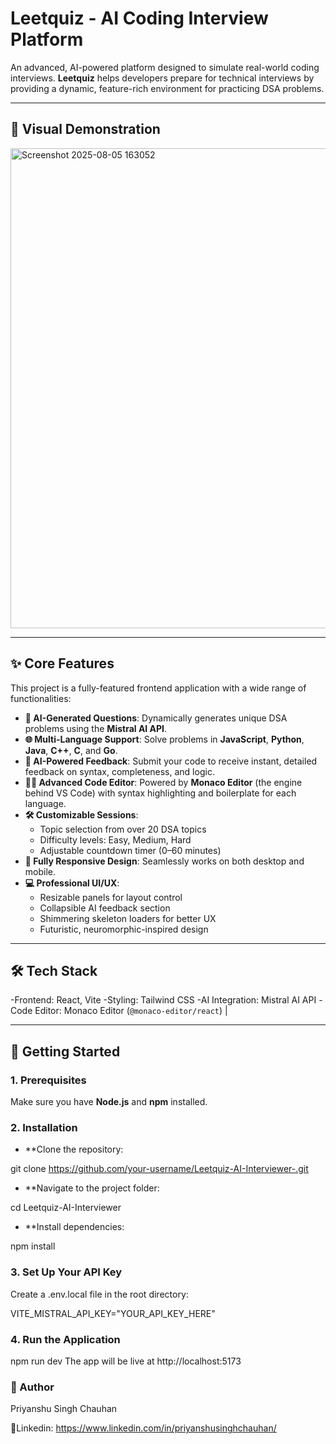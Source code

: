 # Leetquiz - AI Coding Interview Platform

An advanced, AI-powered platform designed to simulate real-world coding interviews. **Leetquiz** helps developers prepare for technical interviews by providing a dynamic, feature-rich environment for practicing DSA problems.

---

## 🎥 Visual Demonstration

<img width="1366" height="768" alt="Screenshot 2025-08-05 163052" src="https://github.com/user-attachments/assets/724a3218-cef2-4f0f-8d09-ddc96993dbc7" />

---

## ✨ Core Features

This project is a fully-featured frontend application with a wide range of functionalities:

- **🤖 AI-Generated Questions**: Dynamically generates unique DSA problems using the **Mistral AI API**.
- **🌐 Multi-Language Support**: Solve problems in **JavaScript**, **Python**, **Java**, **C++**, **C**, and **Go**.
- **🧠 AI-Powered Feedback**: Submit your code to receive instant, detailed feedback on syntax, completeness, and logic.
- **🧑‍💻 Advanced Code Editor**: Powered by **Monaco Editor** (the engine behind VS Code) with syntax highlighting and boilerplate for each language.
- **🛠️ Customizable Sessions**:
  - Topic selection from over 20 DSA topics
  - Difficulty levels: Easy, Medium, Hard
  - Adjustable countdown timer (0–60 minutes)
- **📱 Fully Responsive Design**: Seamlessly works on both desktop and mobile.
- **💻 Professional UI/UX**:
  - Resizable panels for layout control
  - Collapsible AI feedback section
  - Shimmering skeleton loaders for better UX
  - Futuristic, neuromorphic-inspired design

---

## 🛠️ Tech Stack

-Frontend: React, Vite
-Styling: Tailwind CSS
-AI Integration: Mistral AI API
-Code Editor: Monaco Editor (`@monaco-editor/react`) |

---

## 🚀 Getting Started

### 1. Prerequisites

Make sure you have **Node.js** and **npm** installed.

### 2. Installation

- **Clone the repository:

git clone https://github.com/your-username/Leetquiz-AI-Interviewer-.git

- **Navigate to the project folder:

cd Leetquiz-AI-Interviewer

- **Install dependencies:

npm install

### 3. Set Up Your API Key

Create a .env.local file in the root directory:

VITE_MISTRAL_API_KEY="YOUR_API_KEY_HERE"

### 4. Run the Application

npm run dev
The app will be live at http://localhost:5173


### 👤 Author
Priyanshu Singh Chauhan

📎Linkedin: https://www.linkedin.com/in/priyanshusinghchauhan/
